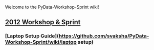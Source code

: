 Welcome to the PyData-Workshop-Sprint wiki!
## [2012 Workshop & Sprint](https://github.com/svaksha/PyData-Workshop-Sprint/wiki/2012-NYC)

### [Laptop Setup Guide](https://github.com/svaksha/PyData-Workshop-Sprint/wiki/laptop setup)